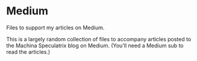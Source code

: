 # Medium

Files to support my articles on Medium.

This is a largely random collection of files to accompany articles posted to the Machina Speculatrix blog on Medium. (You'll need a Medium sub to read the articles.)


